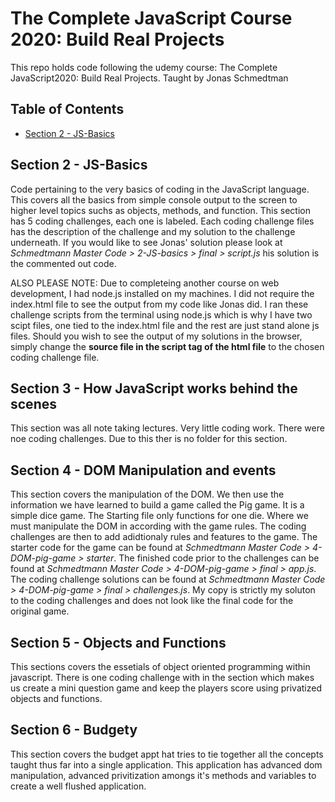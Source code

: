 # The Complete JavaScript Course 2020: Build Real Projects

This repo holds code following the udemy course: The Complete JavaScript2020: Build Real Projects. Taught by Jonas Schmedtman

## Table of Contents
- [Section 2 - JS-Basics](#section-2---js-basics)

## Section 2 - JS-Basics

Code pertaining to the very basics of coding in the JavaScript language. This covers all the basics from simple console output to the screen to higher level topics suchs as objects, methods, and function. This section has 5 coding challenges, each one is labeled. Each coding challenge files has the description of the challenge and my solution to the challenge underneath. If you would like to see Jonas' solution please look at _Schmedtmann Master Code > 2-JS-basics > final > script.js_ his solution is the commented out code.

ALSO PLEASE NOTE: Due to completeing another course on web development, I had node.js installed on my machines. I did not require the index.html file to see the output from my code like Jonas did. I ran these challenge scripts from the terminal using node.js which is why I have two scipt files, one tied to the index.html file and the rest are just stand alone js files. Should you wish to see the output of my solutions in the browser, simply change the __source file in the script tag of the html file__ to the chosen coding challenge file.

## Section 3 - How JavaScript works behind the scenes

This section was all note taking lectures. Very little coding work. There were noe coding challenges. Due to this ther is no folder for this section.

## Section 4 - DOM Manipulation and events

This section covers the manipulation of the DOM. We then use the information we have learned to build a game called the Pig game. It is a simple dice game. The Starting file only functions for one die. Where we must manipulate the DOM in according with the game rules. The coding challenges are then to add adidtionaly rules and features to the game. The starter code for the game can be found at _Schmedtmann Master Code > 4-DOM-pig-game > starter_. The finished code prior to the challenges can be found at _Schmedtmann Master Code > 4-DOM-pig-game > final > app.js_. The coding challenge solutions can be found at _Schmedtmann Master Code > 4-DOM-pig-game > final > challenges.js_. My copy is strictly my soluton to the coding challenges and does not look like the final code for the original game.

## Section 5 - Objects and Functions

This sections covers the essetials of object oriented programming within javascript. There is one coding challenge with in the section which makes us create a mini question game and keep the players score using privatized objects and functions.

## Section 6 - Budgety

This section covers the budget appt hat tries to tie together all the concepts taught thus far into a single application. This application has advanced dom manipulation, advanced privitization amongs it's methods and variables to create a well flushed application.
